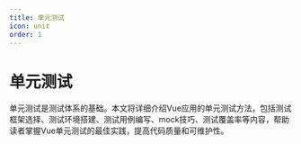 ```yaml
---
title: 单元测试
icon: unit
order: 1
---
```


# 单元测试

单元测试是测试体系的基础。本文将详细介绍Vue应用的单元测试方法，包括测试框架选择、测试环境搭建、测试用例编写、mock技巧、测试覆盖率等内容，帮助读者掌握Vue单元测试的最佳实践，提高代码质量和可维护性。
